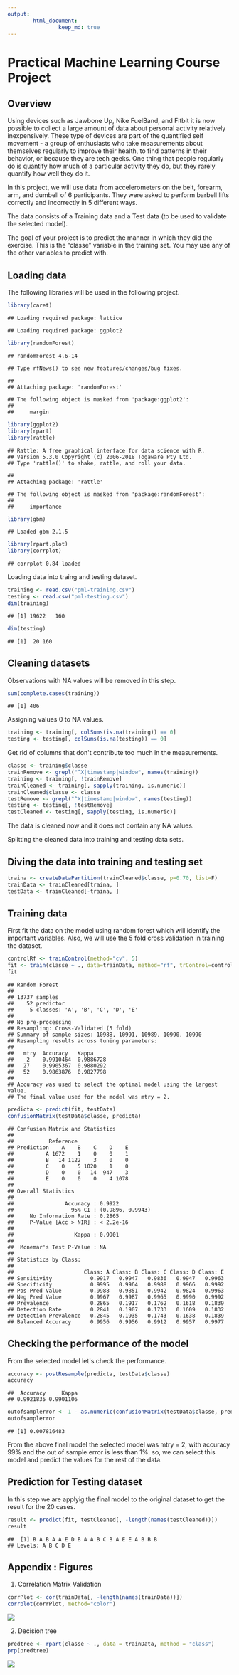 ```yaml
---
output:
        html_document:
                keep_md: true
---
```

Practical Machine Learning Course Project
============================================

## Overview

Using devices such as Jawbone Up, Nike FuelBand, and Fitbit it is now possible to collect a large amount of data about personal activity relatively inexpensively. These type of devices are part of the quantified self movement - a group of enthusiasts who take measurements about themselves regularly to improve their health, to find patterns in their behavior, or because they are tech geeks. One thing that people regularly do is quantify how much of a particular activity they do, but they rarely quantify how well they do it.

In this project, we will use data from accelerometers on the belt, forearm, arm, and dumbell of 6 participants. They were asked to perform barbell lifts correctly and incorrectly in 5 different ways.

The data consists of a Training data and a Test data (to be used to validate the selected model).

The goal of your project is to predict the manner in which they did the exercise. This is the “classe” variable in the training set. You may use any of the other variables to predict with.

## Loading data

The following libraries will be used in the following project.


```r
library(caret)
```

```
## Loading required package: lattice
```

```
## Loading required package: ggplot2
```

```r
library(randomForest)
```

```
## randomForest 4.6-14
```

```
## Type rfNews() to see new features/changes/bug fixes.
```

```
## 
## Attaching package: 'randomForest'
```

```
## The following object is masked from 'package:ggplot2':
## 
##     margin
```

```r
library(ggplot2)
library(rpart)
library(rattle)
```

```
## Rattle: A free graphical interface for data science with R.
## Version 5.3.0 Copyright (c) 2006-2018 Togaware Pty Ltd.
## Type 'rattle()' to shake, rattle, and roll your data.
```

```
## 
## Attaching package: 'rattle'
```

```
## The following object is masked from 'package:randomForest':
## 
##     importance
```

```r
library(gbm)
```

```
## Loaded gbm 2.1.5
```

```r
library(rpart.plot)
library(corrplot)
```

```
## corrplot 0.84 loaded
```

Loading data into traing and testing dataset.


```r
training <- read.csv("pml-training.csv")
testing <- read.csv("pml-testing.csv")
dim(training)
```

```
## [1] 19622   160
```

```r
dim(testing)
```

```
## [1]  20 160
```

## Cleaning datasets

Observations with NA values will be removed in this step.


```r
sum(complete.cases(training))
```

```
## [1] 406
```

Assigning values 0 to NA values.


```r
training <- training[, colSums(is.na(training)) == 0] 
testing <- testing[, colSums(is.na(testing)) == 0] 
```

Get rid of columns that don't contribute too much in the measurements.


```r
classe <- training$classe
trainRemove <- grepl("^X|timestamp|window", names(training))
training <- training[, !trainRemove]
trainCleaned <- training[, sapply(training, is.numeric)]
trainCleaned$classe <- classe
testRemove <- grepl("^X|timestamp|window", names(testing))
testing <- testing[, !testRemove]
testCleaned <- testing[, sapply(testing, is.numeric)]
```

The data is cleaned now and it does not contain any  NA values.

Splitting the cleaned data into training and testing data sets.

## Diving the data into training and testing set


```r
traina <- createDataPartition(trainCleaned$classe, p=0.70, list=F)
trainData <- trainCleaned[traina, ]
testData <- trainCleaned[-traina, ]
```

## Training data

First fit the data on the model using random forest which will identify the important variables. Also, we will use the 5 fold cross validation in training the dataset.


```r
controlRf <- trainControl(method="cv", 5)
fit <- train(classe ~ ., data=trainData, method="rf", trControl=controlRf, ntree=250)
fit
```

```
## Random Forest 
## 
## 13737 samples
##    52 predictor
##     5 classes: 'A', 'B', 'C', 'D', 'E' 
## 
## No pre-processing
## Resampling: Cross-Validated (5 fold) 
## Summary of sample sizes: 10988, 10991, 10989, 10990, 10990 
## Resampling results across tuning parameters:
## 
##   mtry  Accuracy   Kappa    
##    2    0.9910464  0.9886728
##   27    0.9905367  0.9880292
##   52    0.9863876  0.9827798
## 
## Accuracy was used to select the optimal model using the largest value.
## The final value used for the model was mtry = 2.
```


```r
predicta <- predict(fit, testData)
confusionMatrix(testData$classe, predicta)
```

```
## Confusion Matrix and Statistics
## 
##           Reference
## Prediction    A    B    C    D    E
##          A 1672    1    0    0    1
##          B   14 1122    3    0    0
##          C    0    5 1020    1    0
##          D    0    0   14  947    3
##          E    0    0    0    4 1078
## 
## Overall Statistics
##                                           
##                Accuracy : 0.9922          
##                  95% CI : (0.9896, 0.9943)
##     No Information Rate : 0.2865          
##     P-Value [Acc > NIR] : < 2.2e-16       
##                                           
##                   Kappa : 0.9901          
##                                           
##  Mcnemar's Test P-Value : NA              
## 
## Statistics by Class:
## 
##                      Class: A Class: B Class: C Class: D Class: E
## Sensitivity            0.9917   0.9947   0.9836   0.9947   0.9963
## Specificity            0.9995   0.9964   0.9988   0.9966   0.9992
## Pos Pred Value         0.9988   0.9851   0.9942   0.9824   0.9963
## Neg Pred Value         0.9967   0.9987   0.9965   0.9990   0.9992
## Prevalence             0.2865   0.1917   0.1762   0.1618   0.1839
## Detection Rate         0.2841   0.1907   0.1733   0.1609   0.1832
## Detection Prevalence   0.2845   0.1935   0.1743   0.1638   0.1839
## Balanced Accuracy      0.9956   0.9956   0.9912   0.9957   0.9977
```

## Checking the performance of the model

From the selected model let's check the performance.


```r
accuracy <- postResample(predicta, testData$classe)
accuracy
```

```
##  Accuracy     Kappa 
## 0.9921835 0.9901106
```


```r
outofsamplerror <- 1 - as.numeric(confusionMatrix(testData$classe, predicta)$overall[1])
outofsamplerror
```

```
## [1] 0.007816483
```

From the above final model the selected model was mtry = 2, with accuracy 99% and the out of sample error is less than 1%. so, we can select this model and predict the values for the rest of the data.

## Prediction for Testing dataset

In this step we are applyig the final model to the original dataset to get the result for the 20 cases.


```r
result <- predict(fit, testCleaned[, -length(names(testCleaned))])
result
```

```
##  [1] B A B A A E D B A A B C B A E E A B B B
## Levels: A B C D E
```

## Appendix : Figures

1) Correlation Matrix Validation


```r
corrPlot <- cor(trainData[, -length(names(trainData))])
corrplot(corrPlot, method="color")
```

![](course-project_files/figure-html/unnamed-chunk-12-1.png)<!-- -->

2) Decision tree 


```r
predtree <- rpart(classe ~ ., data = trainData, method = "class")
prp(predtree)
```

![](course-project_files/figure-html/unnamed-chunk-13-1.png)<!-- -->
